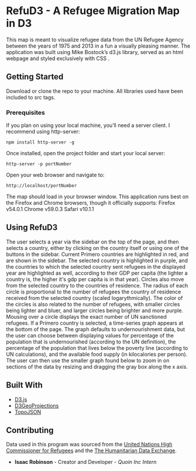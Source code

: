 
# RefuD3 - A Refugee Migration Map in D3
This map is meant to visualize refugee data from the UN Refugee Agency between the years of 1975 and 2013 in a fun a visually pleasing manner. The application was built using Mike Bostock’s d3.js library, served as an html webpage and styled exclusively with CSS .

## Getting Started
Download or clone the repo to your machine. All libraries used have been included to src tags.

### Prerequisites
If you plan on using your local machine, you’ll need a server client. I recommend using http-server:

```
npm install http-server -g
```

Once installed, open the project folder and start your local server:

```
http-server -p portNumber
```
Open your web browser and navigate to:

```
http://localhost/portNumber
```

The map should load in your browser window. This application runs best on the Firefox and Chrome browsers, though it officially supports:
Firefox v54.0.1
Chrome v59.0.3
Safari v10.1.1

## Using RefuD3
The user selects a year via the sidebar on the top of the page, and then selects a country, either by clicking on the country itself or using one of the buttons in the sidebar. Current Primero countries are highlighted in red, and are shown in the sidebar. The selected country is highlighted in purple, and the countries to which the selected country sent refugees in the displayed year are highlighted as well, according to their GDP per capita (the lighter a country is, the higher it's gdp per capita is in that year). Circles also move from the selected country to the countries of residence. The radius of each circle is proportional to the number of refugees the country of residence received from the selected country (scaled logarythmically). The color of the circles is also related to the number of refugees, with smaller circles being lighter and bluer, and larger circles being brighter and more purple.
Mousing over a circle displays the exact number of UN sanctioned refugees. If a Primero country is selected, a time-series graph appears at the bottom of the page. The graph defaults to undernourishment data, but the user can choose between displaying values for percentage of the population that is undernourished (according to the UN definition), the percentage of the population that lives below the poverty line (according to UN calculations), and the available food supply (in kilocalories per person). The user can then use the smaller graph found below to zoom in on sections of the data by resizing and dragging the gray box along the x axis.

## Built With
* [D3.js](https://github.com/d3/d3)
* [D3GeoProjections](https://github.com/d3/d3-geo-projection)
* [TopoJSON](https://github.com/topojson/topojson)

## Contributing
Data used in this program was sourced from the [United Nations High Commissioner for Refugees](http://www.unhcr.org/) and the [The Humanitarian Data Exchange](https://data.humdata.org/).

* **Isaac Robinson** - Creator and Developer - *Quoin Inc Intern*
